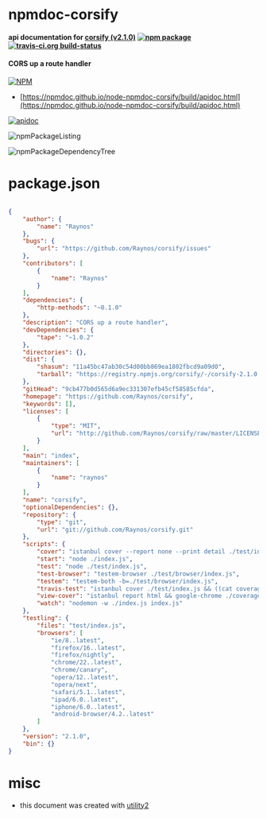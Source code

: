# npmdoc-corsify

#### api documentation for  [corsify (v2.1.0)](https://github.com/Raynos/corsify)  [![npm package](https://img.shields.io/npm/v/npmdoc-corsify.svg?style=flat-square)](https://www.npmjs.org/package/npmdoc-corsify) [![travis-ci.org build-status](https://api.travis-ci.org/npmdoc/node-npmdoc-corsify.svg)](https://travis-ci.org/npmdoc/node-npmdoc-corsify)

#### CORS up a route handler

[![NPM](https://nodei.co/npm/corsify.png?downloads=true&downloadRank=true&stars=true)](https://www.npmjs.com/package/corsify)

- [https://npmdoc.github.io/node-npmdoc-corsify/build/apidoc.html](https://npmdoc.github.io/node-npmdoc-corsify/build/apidoc.html)

[![apidoc](https://npmdoc.github.io/node-npmdoc-corsify/build/screenCapture.buildCi.browser.%252Ftmp%252Fbuild%252Fapidoc.html.png)](https://npmdoc.github.io/node-npmdoc-corsify/build/apidoc.html)

![npmPackageListing](https://npmdoc.github.io/node-npmdoc-corsify/build/screenCapture.npmPackageListing.svg)

![npmPackageDependencyTree](https://npmdoc.github.io/node-npmdoc-corsify/build/screenCapture.npmPackageDependencyTree.svg)



# package.json

```json

{
    "author": {
        "name": "Raynos"
    },
    "bugs": {
        "url": "https://github.com/Raynos/corsify/issues"
    },
    "contributors": [
        {
            "name": "Raynos"
        }
    ],
    "dependencies": {
        "http-methods": "~0.1.0"
    },
    "description": "CORS up a route handler",
    "devDependencies": {
        "tape": "~1.0.2"
    },
    "directories": {},
    "dist": {
        "shasum": "11a45bc47ab30c54d00bb869ea1802fbcd9a09d0",
        "tarball": "https://registry.npmjs.org/corsify/-/corsify-2.1.0.tgz"
    },
    "gitHead": "9cb477b0d565d6a9ec331307efb45cf58585cfda",
    "homepage": "https://github.com/Raynos/corsify",
    "keywords": [],
    "licenses": [
        {
            "type": "MIT",
            "url": "http://github.com/Raynos/corsify/raw/master/LICENSE"
        }
    ],
    "main": "index",
    "maintainers": [
        {
            "name": "raynos"
        }
    ],
    "name": "corsify",
    "optionalDependencies": {},
    "repository": {
        "type": "git",
        "url": "git://github.com/Raynos/corsify.git"
    },
    "scripts": {
        "cover": "istanbul cover --report none --print detail ./test/index.js",
        "start": "node ./index.js",
        "test": "node ./test/index.js",
        "test-browser": "testem-browser ./test/browser/index.js",
        "testem": "testem-both -b=./test/browser/index.js",
        "travis-test": "istanbul cover ./test/index.js && ((cat coverage/lcov.info | coveralls) || exit 0)",
        "view-cover": "istanbul report html && google-chrome ./coverage/index.html",
        "watch": "nodemon -w ./index.js index.js"
    },
    "testling": {
        "files": "test/index.js",
        "browsers": [
            "ie/8..latest",
            "firefox/16..latest",
            "firefox/nightly",
            "chrome/22..latest",
            "chrome/canary",
            "opera/12..latest",
            "opera/next",
            "safari/5.1..latest",
            "ipad/6.0..latest",
            "iphone/6.0..latest",
            "android-browser/4.2..latest"
        ]
    },
    "version": "2.1.0",
    "bin": {}
}
```



# misc
- this document was created with [utility2](https://github.com/kaizhu256/node-utility2)
